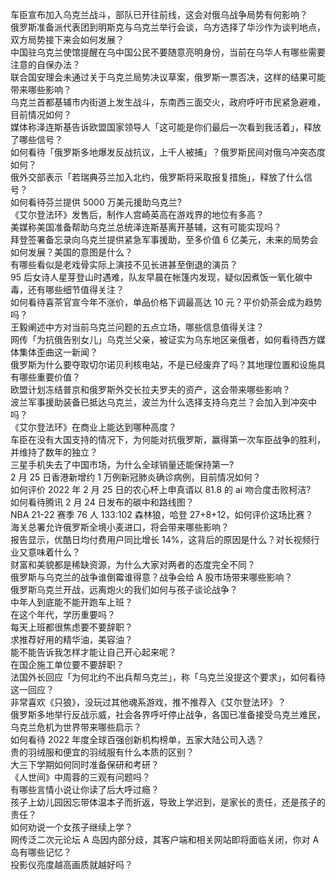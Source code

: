 车臣宣布加入乌克兰战斗，部队已开往前线，这会对俄乌战争局势有何影响？  
俄罗斯准备派代表团到明斯克与乌克兰举行会谈，乌方选择了华沙作为谈判地点，双方局势接下来会如何发展？  
中国驻乌克兰使馆提醒在乌中国公民不要随意亮明身份，当前在乌华人有哪些需要注意的自保办法？  
联合国安理会未通过关于乌克兰局势决议草案，俄罗斯一票否决，这样的结果可能带来哪些影响？  
乌克兰首都基辅市内街道上发生战斗，东南西三面交火，政府呼吁市民紧急避难，目前情况如何？  
媒体称泽连斯基告诉欧盟国家领导人「这可能是你们最后一次看到我活着」，释放了哪些信号？  
如何看待「俄罗斯多地爆发反战抗议，上千人被捕」？俄罗斯民间对俄乌冲突态度如何？  
俄外交部表示「若瑞典芬兰加入北约，俄罗斯将采取报复措施」，释放了什么信号？  
如何看待芬兰提供 5000 万美元援助乌克兰?  
《艾尔登法环》发售后，制作人宫崎英高在游戏界的地位有多高？  
美媒称美国准备帮助乌克兰总统泽连斯基离开基辅，这有可能实现吗？  
拜登签署备忘录向乌克兰提供紧急军事援助，至多价值 6 亿美元，未来的局势会如何发展？美国的意图是什么？  
有哪些看似是老戏骨实际上演技不见长进甚至倒退的演员？  
95 后女诗人星芽登山时遇难，队友早晨在帐篷内发现，疑似因煮饭一氧化碳中毒，还有哪些细节值得关注？  
如何看待喜茶官宣今年不涨价，单品价格下调最高达 10 元？平价奶茶会成为趋势吗？  
王毅阐述中方对当前乌克兰问题的五点立场，哪些信息值得关注？  
网传「为抗俄告别女儿」乌克兰父亲，被证实为乌东地区亲俄者，如何看待西方媒体集体歪曲这一新闻？  
俄罗斯为什么要夺取切尔诺贝利核电站，不是已经废弃了吗？其地理位置和设施具有哪些重要价值？  
欧盟计划冻结普京和俄罗斯外交长拉夫罗夫的资产，这会带来哪些影响？  
波兰军事援助装备已抵达乌克兰，波兰为什么选择支持乌克兰？会加入到冲突中吗？  
《艾尔登法环》在商业上能达到哪种高度？  
车臣在没有大国支持的情况下，为何能对抗俄罗斯，赢得第一次车臣战争的胜利，并维持了数年的独立？  
三星手机失去了中国市场，为什么全球销量还能保持第一?  
2 月 25 日香港新增约 1 万例新冠肺炎确诊病例，目前情况如何？  
如何评价 2022 年 2 月 25 日的农心杯上申真谞以 81.8 的 ai 吻合度击败柯洁?  
如何看待腾讯 2 月 24 日发布的碳中和路线图？  
NBA 21-22 赛季 76 人 133:102 森林狼，哈登 27+8+12，如何评价这场比赛？  
海关总署允许俄罗斯全境小麦进口，将会带来哪些影响？  
报告显示，优酷日均付费用户同比增长 14%，这背后的原因是什么？对长视频行业又意味着什么？  
财富和美貌都是稀缺资源，为什么大家对两者的态度完全不同？  
俄罗斯与乌克兰的战争谁倒霉谁得意？战争会给 A 股市场带来哪些影响？  
俄罗斯乌克兰开战，远离炮火的我们如何与孩子谈论战争？  
中年人到底能不能开跑车上班？  
在这个年代，学历重要吗？  
每天上班都很焦虑要不要辞职？  
求推荐好用的精华油，美容油？  
能不能告诉我怎样才能让自己开心起来呢？  
在国企施工单位要不要辞职？  
法国外长回应「为何北约不出兵帮乌克兰」，称「乌克兰没提这个要求」，如何看待这一回应？  
非常喜欢《只狼》，没玩过其他魂系游戏，推不推荐入《艾尔登法环》？  
俄罗斯多地举行反战示威，社会各界呼吁停止战争，各国已准备接受乌克兰难民，乌克兰危机为世界带来哪些启示？  
如何看待 2022 年度全球百强创新机构榜单，五家大陆公司入选？  
贵的羽绒服和便宜的羽绒服有什么本质的区别？  
大三下学期如何同时准备保研和考研？  
《人世间》中周蓉的三观有问题吗？  
有哪些言情小说让你读了后大呼过瘾？  
孩子上幼儿园因忘带体温本子而折返，导致上学迟到，是家长的责任，还是孩子的责任？  
如何劝说一个女孩子继续上学？  
网传泛二次元论坛 A 岛因内部分歧，其客户端和相关网站即将面临关闭，你对 A 岛有哪些记忆？  
投影仪亮度越高画质就越好吗？  
